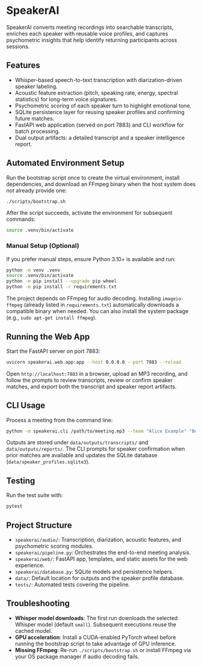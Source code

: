 # SpeakerAI

SpeakerAI converts meeting recordings into searchable transcripts, enriches each speaker with reusable voice profiles, and captures psychometric insights that help identify returning participants across sessions.

## Features
- Whisper-based speech-to-text transcription with diarization-driven speaker labeling.
- Acoustic feature extraction (pitch, speaking rate, energy, spectral statistics) for long-term voice signatures.
- Psychometric scoring of each speaker turn to highlight emotional tone.
- SQLite persistence layer for reusing speaker profiles and confirming future matches.
- FastAPI web application (served on port 7883) and CLI workflow for batch processing.
- Dual output artifacts: a detailed transcript and a speaker intelligence report.

## Automated Environment Setup
Run the bootstrap script once to create the virtual environment, install dependencies, and download an FFmpeg binary when the host system does not already provide one:

```bash
./scripts/bootstrap.sh
```

After the script succeeds, activate the environment for subsequent commands:

```bash
source .venv/bin/activate
```

### Manual Setup (Optional)
If you prefer manual steps, ensure Python 3.10+ is available and run:

```bash
python -m venv .venv
source .venv/bin/activate
python -m pip install --upgrade pip wheel
python -m pip install -r requirements.txt
```

The project depends on FFmpeg for audio decoding. Installing `imageio-ffmpeg` (already listed in `requirements.txt`) automatically downloads a compatible binary when needed. You can also install the system package (e.g., `sudo apt-get install ffmpeg`).

## Running the Web App
Start the FastAPI server on port 7883:

```bash
uvicorn speakerai.web.app:app --host 0.0.0.0 --port 7883 --reload
```

Open `http://localhost:7883` in a browser, upload an MP3 recording, and follow the prompts to review transcripts, review or confirm speaker matches, and export both the transcript and speaker report artifacts.

## CLI Usage
Process a meeting from the command line:

```bash
python -m speakerai.cli /path/to/meeting.mp3 --team "Alice Example" "Bob Example"
```

Outputs are stored under `data/outputs/transcripts/` and `data/outputs/reports/`. The CLI prompts for speaker confirmation when prior matches are available and updates the SQLite database (`data/speaker_profiles.sqlite3`).

## Testing
Run the test suite with:

```bash
pytest
```

## Project Structure
- `speakerai/audio/`: Transcription, diarization, acoustic features, and psychometric scoring modules.
- `speakerai/pipeline.py`: Orchestrates the end-to-end meeting analysis.
- `speakerai/web/`: FastAPI app, templates, and static assets for the web experience.
- `speakerai/database.py`: SQLite models and persistence helpers.
- `data/`: Default location for outputs and the speaker profile database.
- `tests/`: Automated tests covering the pipeline.

## Troubleshooting
- **Whisper model downloads**: The first run downloads the selected Whisper model (default `small`). Subsequent executions reuse the cached model.
- **GPU acceleration**: Install a CUDA-enabled PyTorch wheel before running the bootstrap script to take advantage of GPU inference.
- **Missing FFmpeg**: Re-run `./scripts/bootstrap.sh` or install FFmpeg via your OS package manager if audio decoding fails.

